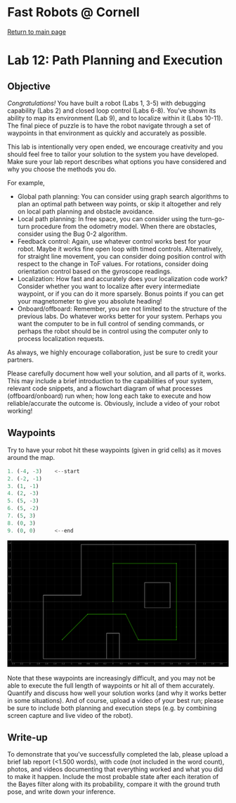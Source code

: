 # Fast Robots @ Cornell

[Return to main page](index.md)

# Lab 12: Path Planning and Execution

## Objective
_Congratulations!_ You have built a robot (Labs 1, 3-5) with debugging capability (Labs 2) and closed loop control (Labs 6-8). You've shown its ability to map its environment (Lab 9), and to localize within it (Labs 10-11). The final piece of puzzle is to have the robot navigate through a set of waypoints in that environment as quickly and accurately as possible. 

This lab is intentionally very open ended, we encourage creativity and you should feel free to tailor your solution to the system you have developed. Make sure your lab report describes what options you have considered and why you choose the methods you do.

For example, 
* Global path planning: You can consider using graph search algorithms to plan an optimal path between way points, or skip it altogether and rely on local path planning and obstacle avoidance. 
* Local path planning: In free space, you can consider using the turn-go-turn procedure from the odometry model. When there are obstacles, consider using the Bug 0-2 algorithm.  
* Feedback control: Again, use whatever control works best for your robot. Maybe it works fine open loop with timed controls. Alternatively, for straight line movement, you can consider doing position control with respect to the change in ToF values. For rotations, consider doing orientation control based on the gyroscope readings. 
* Localization: How fast and accurately does your localization code work? Consider whether you want to localize after every intermediate waypoint, or if you can do it more sparsely. Bonus points if you can get your magnetometer to give you absolute heading!
* Onboard/offboard: Remember, you are not limited to the structure of the previous labs. Do whatever works better for your system. Perhaps you want the computer to be in full control of sending commands, or perhaps the robot should be in control using the computer only to process localization requests. 

As always, we highly encourage collaboration, just be sure to credit your partners.
 
Please carefully document how well your solution, and all parts of it, works. This may include a brief introduction to the capabilities of your system, relevant code snippets, and a flowchart diagram of what processes (offboard/onboard) run when; how long each take to execute and how reliable/accurate the outcome is. Obviously, include a video of your robot working!

## Waypoints

Try to have your robot hit these waypoints (given in grid cells) as it moves around the map. 
```python
1. (-4, -3)    <--start
2. (-2, -1)
3. (1, -1)
4. (2, -3)
5. (5, -3)
6. (5, -2)
7. (5, 3)
8. (0, 3)
9. (0, 0)      <--end
```

<p align="center"><img src="./Figs/Trajectory.png" width="600"></p>

Note that these waypoints are increasingly difficult, and you may not be able to execute the full length of waypoints or hit all of them accurately. Quantify and discuss how well your solution works (and why it works better in some situations). And of course, upload a video of your best run; please be sure to include both planning and execution steps (e.g. by combining screen capture and live video of the robot).


## Write-up
To demonstrate that you've successfully completed the lab, please upload a brief lab report (<1.500 words), with code (not included in the word count), photos, and videos documenting that everything worked and what you did to make it happen. Include the most probable state after each iteration of the Bayes filter along with its probability, compare it with the ground truth pose, and write down your inference.
